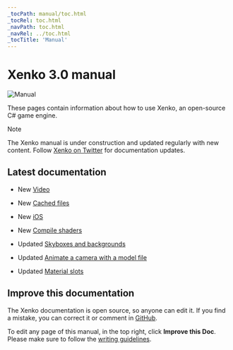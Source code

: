 ```yaml
---
_tocPath: manual/toc.html
_tocRel: toc.html
_navPath: toc.html
_navRel: ../toc.html
_tocTitle: 'Manual'
---
```


# Xenko 3.0 manual

![Manual](get-started/media/game-editor-scene.jpg)

These pages contain information about how to use Xenko, an open-source C# game engine.

>[!Note]
>The Xenko manual is under construction and updated regularly with new content. Follow [Xenko on Twitter](https://twitter.com/xenko3d?lang=en) for documentation updates.

## Latest documentation

* <span class="label label-doc-highlight">New</span> [Video](video/index.md)

* <span class="label label-doc-highlight">New</span> [Cached files](files-and-folders/cached-files.md)

* <span class="label label-doc-highlight">New</span> [iOS](platforms/ios.md)

* <span class="label label-doc-highlight">New</span> [Compile shaders](graphics/effects-and-shaders/compile-shaders.md)

* <span class="label label-doc-highlight">Updated</span> [Skyboxes and backgrounds](graphics/textures/skyboxes-and-backgrounds.md)

* <span class="label label-doc-highlight">Updated</span> [Animate a camera with a model file](graphics/cameras/animate-a-camera-with-a-model-file.md)

* <span class="label label-doc-highlight">Updated</span> [Material slots](graphics/materials/material-slots.md)

## Improve this documentation

The Xenko documentation is open source, so anyone can edit it. If you find a mistake, you can correct it or comment in [GitHub](https://github.com/xenko3d/xenko-docs).

To edit any page of this manual, in the top right, click **Improve this Doc**. Please make sure to follow the [writing guidelines](https://github.com/xenko3d/xenko-docs/blob/master/GUIDELINES.md).